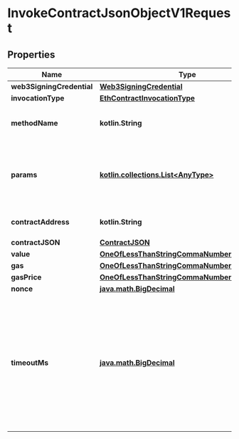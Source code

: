 
# InvokeContractJsonObjectV1Request

## Properties
Name | Type | Description | Notes
------------ | ------------- | ------------- | -------------
**web3SigningCredential** | [**Web3SigningCredential**](Web3SigningCredential.md) |  | 
**invocationType** | [**EthContractInvocationType**](EthContractInvocationType.md) |  | 
**methodName** | **kotlin.String** | The name of the contract method to invoke. | 
**params** | [**kotlin.collections.List&lt;AnyType&gt;**](AnyType.md) | The list of arguments to pass in to the contract method being invoked. | 
**contractAddress** | **kotlin.String** | Address of the solidity contract | 
**contractJSON** | [**ContractJSON**](ContractJSON.md) |  | 
**value** | [**OneOfLessThanStringCommaNumberGreaterThan**](OneOfLessThanStringCommaNumberGreaterThan.md) |  |  [optional]
**gas** | [**OneOfLessThanStringCommaNumberGreaterThan**](OneOfLessThanStringCommaNumberGreaterThan.md) |  |  [optional]
**gasPrice** | [**OneOfLessThanStringCommaNumberGreaterThan**](OneOfLessThanStringCommaNumberGreaterThan.md) |  |  [optional]
**nonce** | [**java.math.BigDecimal**](java.math.BigDecimal.md) |  |  [optional]
**timeoutMs** | [**java.math.BigDecimal**](java.math.BigDecimal.md) | The amount of milliseconds to wait for a transaction receipt beforegiving up and crashing. Only has any effect if the invocation type is SEND |  [optional]



